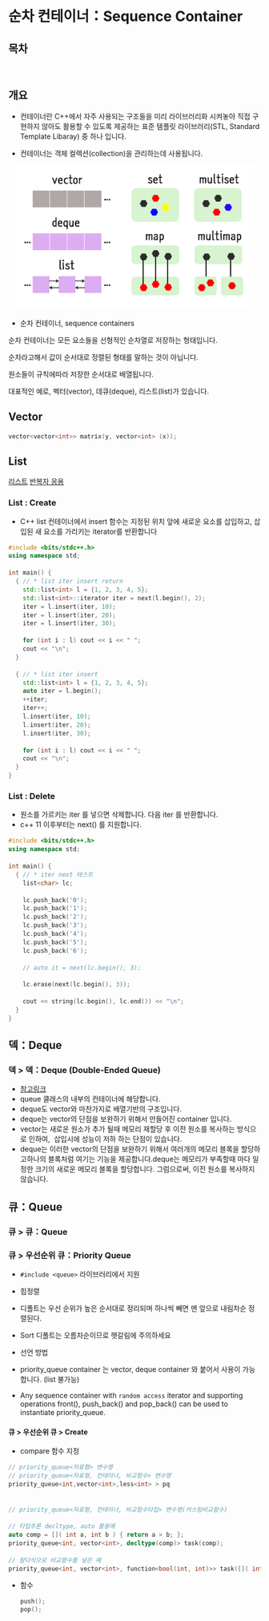 # 순차 컨테이너：Sequence Container

## 목차

<br />

## 개요

- 컨테이너란 C++에서 자주 사용되는 구조들을 미리 라이브러리화 시켜놓아 직접 구현하지 않아도 활용할 수 있도록 제공하는 표준 템플릿 라이브러리(STL, Standard Template Libaray) 중 하나 입니다.

- 컨테이너는 객체 컬렉션(collection)을 관리하는데 사용됩니다.

<center>
<img src=".\asset\연관 컨테이너\0.png" alt="0" style="width:50vw; aspect-ratio: 5 / 3"/>
</center>

- 순차 컨테이너, sequence containers

순차 컨테이너는 모든 요소들을 선형적인 순차열로 저장하는 형태입니다.

순차라고해서 값이 순서대로 정렬된 형태를 말하는 것이 아닙니다.

원소들이 규칙에따라 저장한 순서대로 배열됩니다.

대표적인 예로, 벡터(vector), 데큐(deque), 리스트(list)가 있습니다.

## Vector

```cpp
vector<vector<int>> matrix(y, vector<int> (x));
```

## List

[리스트](https://chanheess.tistory.com/154)
[반복자 응용](https://velog.io/@jh991012/%EB%B0%B1%EC%A4%80C-5397%EB%B2%88-%ED%82%A4%EB%A1%9C%EA%B1%B0)

### List : Create

- C++ list 컨테이너에서 insert 함수는 지정된 위치 앞에 새로운 요소를 삽입하고, 삽입된 새 요소를 가리키는 iterator를 반환합니다

```cpp
#include <bits/stdc++.h>
using namespace std;

int main() {
  { // * list iter insert return
    std::list<int> l = {1, 2, 3, 4, 5};
    std::list<int>::iterator iter = next(l.begin(), 2);
    iter = l.insert(iter, 10);
    iter = l.insert(iter, 20);
    iter = l.insert(iter, 30);

    for (int i : l) cout << i << " ";
    cout << "\n";
  }

  { // * list iter insert
    std::list<int> l = {1, 2, 3, 4, 5};
    auto iter = l.begin();
    ++iter;
    iter++;
    l.insert(iter, 10);
    l.insert(iter, 20);
    l.insert(iter, 30);

    for (int i : l) cout << i << " ";
    cout << "\n";
  }
}
```

### List : Delete

- 원소를 가르키는 iter 를 넣으면 삭제합니다. 다음 iter 를 반환합니다.
- c++ 11 이후부터는 next() 를 지원합니다.

```cpp
#include <bits/stdc++.h>
using namespace std;

int main() {
  { // * iter next 테스트
    list<char> lc;

    lc.push_back('0');
    lc.push_back('1');
    lc.push_back('2');
    lc.push_back('3');
    lc.push_back('4');
    lc.push_back('5');
    lc.push_back('6');

    // auto it = next(lc.begin(), 3);

    lc.erase(next(lc.begin(), 3));

    cout << string(lc.begin(), lc.end()) << "\n";
  }
}
```

## 덱：Deque

### 덱 > 덱：Deque (Double-Ended Queue)

- [참고링크](https://blockdmask.tistory.com/73)
- queue 클래스의 내부의 컨테이너에 해당합니다.
- deque도 vector와 마찬가지로 배열기반의 구조입니다.
- deque는 vector의 단점을 보완하기 위해서 만들어진 container 입니다.
- vector는 새로운 원소가 추가 될때 메모리 재할당 후 이전 원소를 복사하는 방식으로 인하여,  삽입시에 성능이 저하 하는 단점이 있습니다.
- deque는 이러한 vector의 단점을 보완하기 위해서 여러개의 메모리 블록을 할당하고하나의 블록처럼 여기는 기능을 제공합니다.deque는 메모리가 부족할때 마다 일정한 크기의 새로운 메모리 블록을 할당합니다. 그럼으로써, 이전 원소를 복사하지 않습니다.

## 큐：Queue

### 큐 > 큐：Queue

### 큐 > 우선순위 큐：Priority Queue

- `#include <queue>` 라이브러리에서 지원
- 힙정렬
- 디폴트는 우선 순위가 높은 순서대로 정리되며 하나씩 빼면 맨 앞으로 내림차순 정렬된다.
- Sort 디폴트는 오름차순이므로 햇갈림에 주의하세요
- 선언 방법

- priority_queue container 는 vector, deque container 와 붙어서 사용이 가능합니다. (list 불가능)
- Any sequence container with `random access` iterator and supporting operations front(), push_back() and pop_back() can be used to instantiate priority_queue.

#### 큐 > 우선순위 큐 > Create

- compare 함수 지정

```cpp
// priority_queue<자료형> 변수명
// priority_queue<자료형, 컨테이너, 비교함수> 변수명
priority_queue<int,vector<int>,less<int> > pq


// priority_queue<자료형, 컨테이너, 비교함수타입> 변수명(커스텀비교함수)

// 타입추론 decltype, auto 활용예
auto comp = []( int a, int b ) { return a > b; };
priority_queue<int, vector<int>, decltype(comp)> task(comp);

// 람다식으로 비교함수를 넣은 예
priority_queue<int, vector<int>, function<bool(int, int)>> task([]( int a, int b ) { return a < b; });

```

- 함수

  ```cpp
  push();
  pop();
  ```
